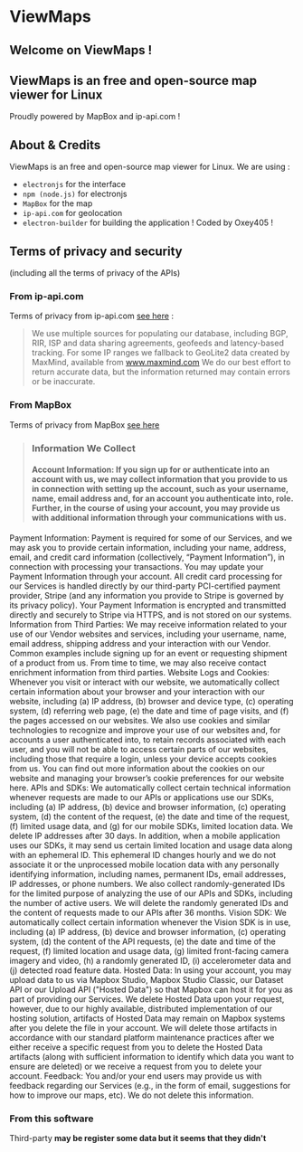 # ViewMaps
## Welcome on ViewMaps !
## ViewMaps is an free and open-source map viewer for Linux
Proudly powered by MapBox and ip-api.com !
## About & Credits
ViewMaps is an free and open-source map viewer for Linux.
We are using : 
* `electronjs` for the interface
* `npm (node.js)` for electronjs
* `MapBox` for the map
* `ip-api.com` for geolocation
* `electron-builder` for building the application !
Coded by Oxey405 !
## Terms of privacy and security
(including all the terms of privacy of the APIs)
### From ip-api.com
Terms of privacy from ip-api.com [see here](https://ip-api.com/docs/legal) : 
> We use multiple sources for populating our database, including BGP, RIR, ISP
> and data sharing agreements, geofeeds and latency-based tracking.
> For some IP ranges we fallback to GeoLite2 data created by MaxMind, available from www.maxmind.com
> We do our best effort to return accurate data, but the information returned may contain errors or be inaccurate.
### From MapBox
Terms of privacy from MapBox [see here](https://www.mapbox.com/legal/privacy)
> ### Information We Collect
> #### Account Information: If you sign up for or authenticate into an account with us, we may collect information that you provide to us in connection with setting up the account, such as your username, name, email address and, for an account you authenticate into, role. Further, in the course of using your account, you may provide us with additional information through your communications with us.‍
Payment Information: Payment is required for some of our Services, and we may ask you to provide certain information, including your name, address, email, and credit card information (collectively, “Payment Information”), in connection with processing your transactions. You may update your Payment Information through your account. All credit card processing for our Services is handled directly by our third-party PCI-certified payment provider, Stripe (and any information you provide to Stripe is governed by its privacy policy). Your Payment Information is encrypted and transmitted directly and securely to Stripe via HTTPS, and is not stored on our systems.
Information from Third Parties: We may receive information related to your use of our Vendor websites and services, including your username, name, email address, shipping address and your interaction with our Vendor. Common examples include signing up for an event or requesting shipment of a product from us. From time to time, we may also receive contact enrichment information from third parties.
Website Logs and Cookies: Whenever you visit or interact with our website, we automatically collect certain information about your browser and your interaction with our website, including (a) IP address, (b) browser and device type, (c) operating system, (d) referring web page, (e) the date and time of page visits, and (f) the pages accessed on our websites. We also use cookies and similar technologies to recognize and improve your use of our websites and, for accounts a user authenticated into, to retain records associated with each user, and you will not be able to access certain parts of our websites, including those that require a login, unless your device accepts cookies from us. You can find out more information about the cookies on our website and managing your browser’s cookie preferences for our website here.
APIs and SDKs: We automatically collect certain technical information whenever requests are made to our APIs or applications use our SDKs, including (a) IP address, (b) device and browser information, (c) operating system, (d) the content of the request, (e) the date and time of the request, (f) limited usage data, and (g) for our mobile SDKs, limited location data. We delete IP addresses after 30 days. In addition, when a mobile application uses our SDKs, it may send us certain limited location and usage data along with an ephemeral ID. This ephemeral ID changes hourly and we do not associate it or the unprocessed mobile location data with any personally identifying information, including names, permanent IDs, email addresses, IP addresses, or phone numbers. We also collect randomly-generated IDs for the limited purpose of analyzing the use of our APIs and SDKs, including the number of active users. We will delete the randomly generated IDs and the content of requests made to our APIs after 36 months.‍
Vision SDK: We automatically collect certain information whenever the Vision SDK is in use, including (a) IP address, (b) device and browser information, (c) operating system, (d) the content of the API requests, (e) the date and time of the request, (f) limited location and usage data, (g) limited front-facing camera imagery and video, (h) a randomly generated ID, (i) accelerometer data and (j) detected road feature data.‍
Hosted Data: In using your account, you may upload data to us via Mapbox Studio, Mapbox Studio Classic, our Dataset API or our Upload API ("Hosted Data") so that Mapbox can host it for you as part of providing our Services. We delete Hosted Data upon your request, however, due to our highly available, distributed implementation of our hosting solution, artifacts of Hosted Data may remain on Mapbox systems after you delete the file in your account. We will delete those artifacts in accordance with our standard platform maintenance practices after we either receive a specific request from you to delete the Hosted Data artifacts (along with sufficient information to identify which data you want to ensure are deleted) or we receive a request from you to delete your account.‍
Feedback: You and/or your end users may provide us with feedback regarding our Services (e.g., in the form of email, suggestions for how to improve our maps, etc). We do not delete this information.

### From this software
Third-party **may be register some data but it seems that they didn't** 
